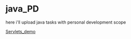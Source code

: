 # java_PD
here i'll upload java tasks with personal development scope

[Servlets_demo](Servlets_demo)